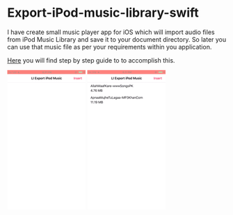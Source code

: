 # Export-iPod-music-library-swift

I have create small music player app for iOS which will import audio files from iPod Music Library and save it to your document directory. So later you can use that music file as per your requirements within you application.

[Here](https://www.logisticinfotech.com/blog/) you will find step by step guide to to accomplish this.


![alt text](Export.GIF)
![alt text](Play.GIF)

